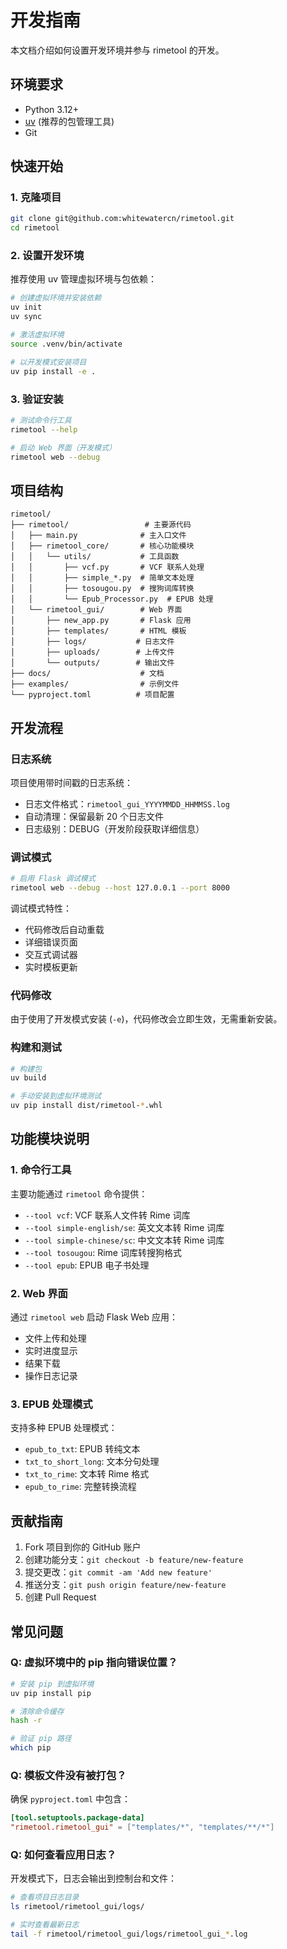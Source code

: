# 开发指南

本文档介绍如何设置开发环境并参与 rimetool 的开发。

## 环境要求

- Python 3.12+
- [uv](https://docs.astral.sh/uv/) (推荐的包管理工具)
- Git

## 快速开始

### 1. 克隆项目

```bash
git clone git@github.com:whitewatercn/rimetool.git
cd rimetool
```

### 2. 设置开发环境

推荐使用 uv 管理虚拟环境与包依赖：

```bash
# 创建虚拟环境并安装依赖
uv init
uv sync

# 激活虚拟环境
source .venv/bin/activate

# 以开发模式安装项目
uv pip install -e .
```

### 3. 验证安装

```bash
# 测试命令行工具
rimetool --help

# 启动 Web 界面（开发模式）
rimetool web --debug
```

## 项目结构

```
rimetool/
├── rimetool/                 # 主要源代码
│   ├── main.py              # 主入口文件
│   ├── rimetool_core/       # 核心功能模块
│   │   └── utils/           # 工具函数
│   │       ├── vcf.py       # VCF 联系人处理
│   │       ├── simple_*.py  # 简单文本处理
│   │       ├── tosougou.py  # 搜狗词库转换
│   │       └── Epub_Processor.py  # EPUB 处理
│   └── rimetool_gui/        # Web 界面
│       ├── new_app.py       # Flask 应用
│       ├── templates/       # HTML 模板
│       ├── logs/           # 日志文件
│       ├── uploads/        # 上传文件
│       └── outputs/        # 输出文件
├── docs/                    # 文档
├── examples/                # 示例文件
└── pyproject.toml          # 项目配置
```

## 开发流程

### 日志系统

项目使用带时间戳的日志系统：

- 日志文件格式：`rimetool_gui_YYYYMMDD_HHMMSS.log`
- 自动清理：保留最新 20 个日志文件
- 日志级别：DEBUG（开发阶段获取详细信息）

### 调试模式

```bash
# 启用 Flask 调试模式
rimetool web --debug --host 127.0.0.1 --port 8000
```

调试模式特性：

- 代码修改后自动重载
- 详细错误页面
- 交互式调试器
- 实时模板更新

### 代码修改

由于使用了开发模式安装 (`-e`)，代码修改会立即生效，无需重新安装。

### 构建和测试

```bash
# 构建包
uv build

# 手动安装到虚拟环境测试
uv pip install dist/rimetool-*.whl
```

## 功能模块说明

### 1. 命令行工具

主要功能通过 `rimetool` 命令提供：

- `--tool vcf`: VCF 联系人文件转 Rime 词库
- `--tool simple-english/se`: 英文文本转 Rime 词库
- `--tool simple-chinese/sc`: 中文文本转 Rime 词库
- `--tool tosougou`: Rime 词库转搜狗格式
- `--tool epub`: EPUB 电子书处理

### 2. Web 界面

通过 `rimetool web` 启动 Flask Web 应用：

- 文件上传和处理
- 实时进度显示
- 结果下载
- 操作日志记录

### 3. EPUB 处理模式

支持多种 EPUB 处理模式：

- `epub_to_txt`: EPUB 转纯文本
- `txt_to_short_long`: 文本分句处理
- `txt_to_rime`: 文本转 Rime 格式
- `epub_to_rime`: 完整转换流程

## 贡献指南

1. Fork 项目到你的 GitHub 账户
2. 创建功能分支：`git checkout -b feature/new-feature`
3. 提交更改：`git commit -am 'Add new feature'`
4. 推送分支：`git push origin feature/new-feature`
5. 创建 Pull Request

## 常见问题

### Q: 虚拟环境中的 pip 指向错误位置？

```bash
# 安装 pip 到虚拟环境
uv pip install pip

# 清除命令缓存
hash -r

# 验证 pip 路径
which pip
```

### Q: 模板文件没有被打包？

确保 `pyproject.toml` 中包含：

```toml
[tool.setuptools.package-data]
"rimetool.rimetool_gui" = ["templates/*", "templates/**/*"]
```

### Q: 如何查看应用日志？

开发模式下，日志会输出到控制台和文件：

```bash
# 查看项目日志目录
ls rimetool/rimetool_gui/logs/

# 实时查看最新日志
tail -f rimetool/rimetool_gui/logs/rimetool_gui_*.log
```
